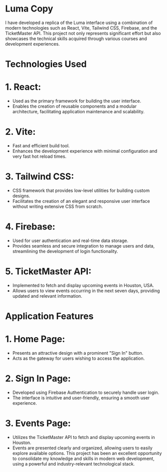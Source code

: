# Luma Copy

I have developed a replica of the Luma interface using a combination of modern technologies such as React, Vite, Tailwind CSS, Firebase, and the TicketMaster API. This project not only represents significant effort but also showcases the technical skills acquired through various courses and development experiences.

# Technologies Used
#  1. React:

- Used as the primary framework for building the user interface.
- Enables the creation of reusable components and a modular architecture, facilitating application maintenance and scalability.
#  2. Vite:

- Fast and efficient build tool.
- Enhances the development experience with minimal configuration and very fast hot reload times.

#  3. Tailwind CSS:

- CSS framework that provides low-level utilities for building custom designs.
- Facilitates the creation of an elegant and responsive user interface without writing extensive CSS from scratch.

#  4. Firebase:

- Used for user authentication and real-time data storage.
- Provides seamless and secure integration to manage users and data, streamlining the development of login functionality.

#  5. TicketMaster API:

- Implemented to fetch and display upcoming events in Houston, USA.
- Allows users to view events occurring in the next seven days, providing updated and relevant information.

# Application Features

#  1. Home Page:

- Presents an attractive design with a prominent "Sign In" button.
- Acts as the gateway for users wishing to access the application.

#  2. Sign In Page:

- Developed using Firebase Authentication to securely handle user login.
- The interface is intuitive and user-friendly, ensuring a smooth user experience.

#  3. Events Page:

- Utilizes the TicketMaster API to fetch and display upcoming events in Houston.
- Events are presented clearly and organized, allowing users to easily explore available options.
This project has been an excellent opportunity to consolidate my knowledge and skills in modern web development, using a powerful and industry-relevant technological stack.
